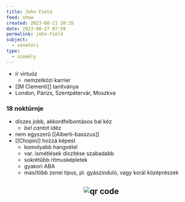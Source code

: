 ```yaml
---
title: John Field
feed: show
created: 2023-08-21 20:35
date: 2023-08-27 07:59
permalink: john-field
subject:
  - zenetöri
type:
  - személy
---
```


- ír virtuóz
	- nemzetközi karrier
- [[M Clementi]] tanítványa
- London, Párizs, Szentpétervár, Moszkva

### 18 noktürnje
- díszes jobb, akkordfelbontásos bal kéz
	- *bel canto*t idéz
- nem egyszerű [[Alberti-basszus]]
- [[Chopin]] hozzá képest
	- komolyabb hangvétel
	- var. ismétlések díszítése szabadabb
	- sokrétűbb ritmusképletek
	- gyakori ABA
	- más/több zenei típus, pl. gyászinduló, vagy korál középrészek



## <p style="text-align: center;"><img src="https://chart.googleapis.com/chart?cht=qr&chl=https://notes.andrasdenes.com/john-field&chs=180x180&choe=UTF-8&chld=L|2" alt="qr code"></p>

